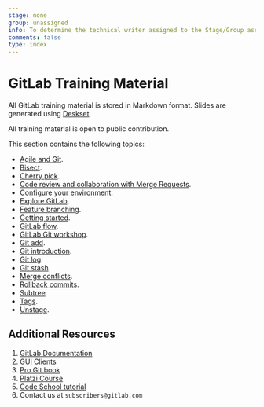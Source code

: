 ```yaml
---
stage: none
group: unassigned
info: To determine the technical writer assigned to the Stage/Group associated with this page, see https://about.gitlab.com/handbook/engineering/ux/technical-writing/#assignments
comments: false
type: index
---
```


# GitLab Training Material

All GitLab training material is stored in Markdown format. Slides are
generated using [Deskset](https://www.deckset.com/).

All training material is open to public contribution.

This section contains the following topics:

- [Agile and Git](topics/agile_git.md).
- [Bisect](topics/bisect.md).
- [Cherry pick](topics/cherry_picking.md).
- [Code review and collaboration with Merge Requests](topics/merge_requests.md).
- [Configure your environment](topics/env_setup.md).
- [Explore GitLab](../../gitlab-basics/README.md).
- [Feature branching](topics/feature_branching.md).
- [Getting started](topics/getting_started.md).
- [GitLab flow](gitlab_flow.md).
- [GitLab Git workshop](user_training.md).
- [Git add](topics/git_add.md).
- [Git introduction](topics/git_intro.md).
- [Git log](topics/git_log.md).
- [Git stash](topics/stash.md).
- [Merge conflicts](topics/merge_conflicts.md).
- [Rollback commits](topics/rollback_commits.md).
- [Subtree](topics/subtree.md).
- [Tags](topics/tags.md).
- [Unstage](topics/unstage.md).

## Additional Resources

1. [GitLab Documentation](https://docs.gitlab.com)
1. [GUI Clients](https://git-scm.com/downloads/guis)
1. [Pro Git book](https://git-scm.com/book/en/v2)
1. [Platzi Course](https://courses.platzi.com/courses/git-gitlab/)
1. [Code School tutorial](http://try.github.io/)
1. Contact us at `subscribers@gitlab.com`
